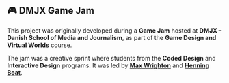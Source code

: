 ## 🎮 DMJX Game Jam

This project was originally developed during a **Game Jam** hosted at **DMJX – Danish School of Media and Journalism**, as part of the **Game Design and Virtual Worlds** course.  

The jam was a creative sprint where students from the **Coded Design** and **Interactive Design** programs.
It was led by [**Max Wrighton**](https://x.com/MaxWrighton) and [**Henning Boat**](https://x.com/HenningBoat).